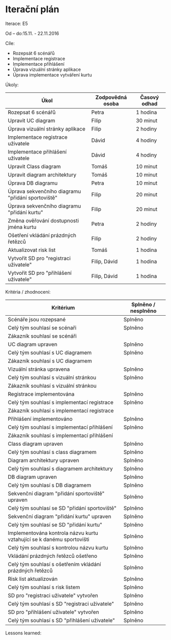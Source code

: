 <h1>Iterační plán</h1>
Iterace:  E5

Od – do:15.11. - 22.11.2016


Cíle:
- Rozepsát 6 scénářů
- Implementace registrace
- Implementace přihlášení
- Úprava vizuální stránky aplikace
- Úprava implementace vytváření kurtu

Úkoly:

|Úkol|	Zodpovědná osoba|	Časový odhad|
|---|---|---|
|Rozepsat 6 scénářů|Petra|1 hodina|
|Upravit UC diagram|Filip|30 minut|
|Úprava vizuální stránky aplikace|Filip|2 hodiny|
|Implementace registrace uživatele|Dávid| 4 hodiny|
|Implementace přihlášení uživatele|Dávid| 4 hodiny|
|Upravit Class diagram|Tomáš|10 minut|
|Upravit diagram architektury|Tomáš|10 minut|
|Úprava DB diagramu|Petra|10 minut|
|Úprava sekvenčního diagramu "přidání sportoviště"|Filip|20 minut|
|Úprava sekvenčního diagramu "přidání kurtu"|Filip|20 minut|
|Změna ověřování dostupnosti jména kurtu|Petra|2 hodiny|
|Ošetření vkládání prázdných řetězců|Filip|2 hodiny|
|Aktualizovat risk list|Tomáš|1 hodina|
|Vytvořit SD pro "registraci uživatele"|Filip, Dávid|1 hodina|
|Vytvořit SD pro "přihlášení uživatele"|Filip, Dávid|1 hodina|


Kritéria / zhodnocení:

|Kritérium	|Splněno / nesplněno|
|---|---|
|Scénáře jsou rozepsané|Splněno|
|Celý tým souhlasí se scénaři|Splněno|
|Zákazník souhlasí se scénáři||
|UC diagram upraven|Splněno|
|Celý tým souhlasí s UC diagramem|Splněno|
|Zákazník souhlasí s UC diagramem||
|Vizuální stránka upravena|Splněno|
|Celý tým souhlasí s vizuální stránkou|Splněno|
|Zákazník souhlasí s vizuální stránkou||
|Registrace implementována|Splněno|
|Celý tým souhlasí s implementací registrace|Splněno|
|Zákazník souhlasí s implementací registrace||
|Přihlášení implementováno|Splněno|
|Celý tým souhlasí s implementací přihlášení|Splněno|
|Zákazník souhlasí s implementací přihlášení||
|Class diagram upraven|Splněno|
|Celý tým souhlasí s class diagramem|Splněno|
|Diagram architektury upraven|Splněno|
|Celý tým souhlasí s diagramem architektury|Splněno|
|DB diagram upraven|Splněno|
|Celý tým souhlasí s DB diagramem|Splněno|
|Sekvenční diagram "přidání sportoviště" upraven|Splněno|
|Celý tým souhlasí se SD "přidání sportoviště"|Splněno|
|Sekvenční diagram "přidání kurtu" upraven|Splněno|
|Celý tým souhlasí se SD "přidání kurtu"|Splněno|
|Implementována kontrola názvu kurtu vztahující se k danému sportovišti|Splněno|
|Celý tým souhlasí s kontrolou názvu kurtu|Splněno|
|Vkládání prázdných řetězců ošetřeno|Splněno|
|Celý tým souhlasí s ošetřením vkládání prázdných řetězců|Splněno|
|Risk list aktualizován|Splněno|
|Celý tým souhlasí s risk listem|Splněno|
|SD pro "registraci uživatele" vytvořen|Splněno|
|Celý tým souhlasí s SD "registraci uživatele"|Splněno|
|SD pro "přihlášení uživatele" vytvořen|Splněno|
|Celý tým souhlasí s SD "přihlášení uživatele"|Splněno|



Lessons learned:
